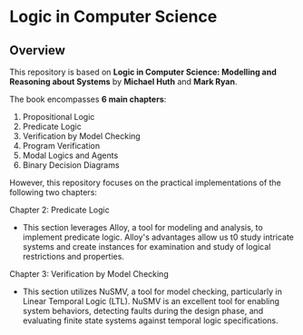 # Logic in Computer Science

## Overview
This repository is based on **__Logic in Computer Science: Modelling and Reasoning about Systems__** by **Michael Huth** and **Mark Ryan**. 

The book encompasses **6 main chapters**:

1. Propositional Logic
2. Predicate Logic
3. Verification by Model Checking
4. Program Verification
5. Modal Logics and Agents
6. Binary Decision Diagrams


However, this repository focuses on the practical implementations of the following two chapters:

Chapter 2: Predicate Logic
- This section leverages Alloy, a tool for modeling and analysis, to implement predicate logic. Alloy's advantages allow us t0 study intricate systems and create instances for examination and study of logical restrictions and properties.


Chapter 3: Verification by Model Checking
- This section utilizes NuSMV, a tool for model checking, particularly in Linear Temporal Logic (LTL). NuSMV is an excellent tool for enabling system behaviors, detecting faults during the design phase, and evaluating finite state systems against temporal logic specifications.

